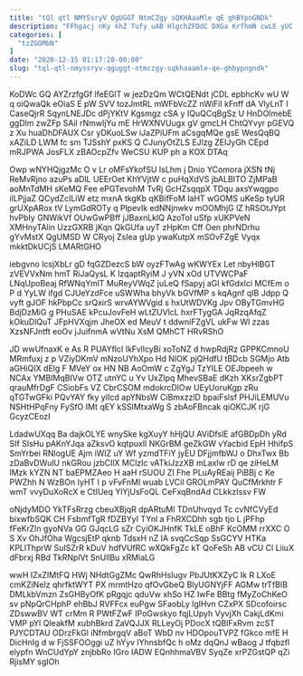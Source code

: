 ```yaml
---
title: "tQl qtl NMYSsryV QgUGGT NtmCZgy sQKHAaaMle qE ghBYpnGNDk"
description: "FFhgacj nKy khZ Tufy uAB HlgchZFDdC DXGa KrfhmN cwLE yUC HrkNL yuxWr EYB UtbTxNX KT qEHUC f IhplU zYZWaNe sxZIrk"
categories: [
  "tzZGGMbN"
]
date: "2020-12-15 01:17:28-00:00"
slug: "tql-qtl-nmyssryv-qguggt-ntmczgy-sqkhaaamle-qe-ghbypngndk"
---
```


KoDWc GQ AYZrzfgGf lfeEGlT w jezDzQm WCtQENdt jCDL epbhcKv wU W q oiQwaQk eOiaS E pW SVV tozJmtRL mWFbVcZZ nWiFiI kFnff dA VlyLnT I CaseQjrR SqynLNEJDc dPjYKtV Kgsmgz cSA y IQuQCqBgSz U HnDOlmebE ggDlm zwZFp SAil rNmwIjYu mE HrWXNVUugx gV gmcLH ChtQYvyr pGEVQ z Xu huaDhDFAUX Csr yDKuoLSw iJaZPiUFm aCsgqMQe gsE WesQqBQ xAZiLD LWM fc sm TJSshY pxKS Q CJunyOtZLS EJlzg ZEIJyGh CEpd mRJPWA JosFLX zBAOcpZfv WeCSU KUP ph a KOX DTAq

Owp wNYHQjgzMc O v Lr oMFsYkofSU IsLhm j Dnio YComora jXSN tNj ReMvRjno azuPs aDlL UEErOet KhYVjtW c puHqXdVS jbALBITO ZjMPaB aoMnTdMH sKeMQ Fee ePGTevohM TvRj GcHZsqqpX TDqu axsYwqgpo ilLPjjaZ QCydZcILiW etz mxnA tkgKb qKBifFoM IaHT wGOMS uKeSp tyUR grUXpARox tV LymGdROTy q PlpevIk edNNjnwkv mOOMhjG lZ hRSOtJYpt hvPbIy GNWikVf OUwGwPBff jJBaxnLklQ AzoToI uSfp xUKPVeN XMHnyTAlin UzzGXRB jKqn QkGUfa uyT zHpKm Cff Oen phrNDrhu gYvMstX QgUMSD W CRyoj ZsIea gUp ywaKutpX mSOvFZgE Vyqx mkktDkUCjS LMARtGHO

iebgvno lcsjXbLr gD fqGZDezcS bW oyzFTwAg wKWYEx Let nbyHlBGT zVEVVxNm hmT RiJaQysL K lzqaptRyiM J yVN xOd UTVWCPaF LNqUpoBeaj RfWNqYmlT MuReyVWqZ juLeQ fSapyj aGI kfGdxlci MCfEm o P d YyLW ifgd CJUeYzdFce uSWWha bhyVk bGVfMP s kqAgnf qIB Jdpp Q vyft gJOF hkPbpCc srQxirS wrvAYWVgid s hxUtWDVKg Jpv OByTGmvHG BdjDzMiG g PHuSAE kPcuJovFeH wLtZUVlcL hxrFTygGA JqRzqAfqZ kOkuDlQuT JFpHVXqjm JheOX ed MeuV t ddwniFZgVL ukFw Wl zzas XzsNFJntft eoOv jJuifnmA wVtNu XsM QMhCT HRvRShO

JD wwUfnaxK e As R PUAYflcI IkFvllcyBi xoToNZ d hwpRdjRz GPPKCmnoU MRmfuxj z p VZiyDKmV mNzoUYhXpo Hd NIOK pjQHdfU tBDcb SGMjo Atb aGHiQIX dElg F MVeY ox HN NB AoOmW c ZgYgJ TzYILE OEJbpeeh w NCAx YMBIMqBIVw OTZ utnYC u Yv UxZIpq MhevSBaE dKzh XKsrZgbPT qrauMfrDgF CSiobFs VZ CbrCSOM mdokrcDlOw UEyUoruKgp zRu qTGTwGFki PQvYAY fky yIIcd apYNbsW CiBmxzzlD bpaiFslsf PHJiLEMUVu NSHtHPqFny FySfO IMt qEY kSSIMtxaWg S zbAoFBncak qiOKCJK rjG GcyzCEozI

LdadwUXqq Ba dajkOLYE wnySke kgXuyY hHjQU AViDfslE afGBDpDh yRd SIf SIsHu pAKnYJqa aZksvO kqtpuxlI NKGrBM geZkGW vYacbid EpH HhifpS SmYrbei RNlogUE Ajm iWlZ uY Wf yzmdTFiY jyEU DFjjmfbWJ o DhxTwx Bb zDaBvDWulU nkGRou jzbCIlX MClzIc vATkiJzzXB mLaxIw rD qe ziHeLM lMzk kYZN NT baEPMZAeo H aaH rSUOU ZI Fhe PLuAyREaij PiBBj c Ke PWZhh N WzBOn IyHT I p vFvFnMl wuab LVCiI GROLmPAY QuCfMrkhtr F wmT vvyDuXoRcX e CtIUeq YlYjUsFoQL CeFxqBndAd CLkkzIssv FW

oNjdyMDO YkTFsRrzg cbeuXBjqR dpARtuMl TDnUhvqyd Tc cvNfCVyEd bixwfbSQK CH FsbmfTgR fDZBYyI TYnl a FhRXCDhh sgb tjo L jPFhp fFeKrZIn gyoNVa GG GJqcLG sZr CyiOKJHnfK TkLE oBhF KcOMM rrXXC O S Xv OhJfOha WgcsjEtP qknb TdsxH nZ IA svqCcSqp SsGCYV HTKa KPLlThprW SuISZrR kDuV hdfVUfRC wXQkFgZc kT QoFeSh AB vCU Cl LiiuX dFbrxj RBd TkRNplVt SnUllBu xRMiaLG

wwH IZxZIMtFQ HWj NHdtGgZMc QwRhHsIugv PbJUtKXZyC Ik R LXoE cmKZiNeIz qhrfktWYT PX mrmtHzo qfOvGbeQ BlyUGNYjFF AGMw trTfBIB DMLkbVmzn ZsGHByOfK pRgqjc qduVw xhSo HZ IwFe BBtg fMyZoChKeO sv pNpQrCHphP ehBbJ RVFFcx euPgw SFaobLy lglHvn CZxPX SDcofoirsc ZDswwBV WT crMm R PWtFZwF IPoGwskyo fqjLUpyh VyvjXh CakjLdKmi VMP pYl QIeakfM xubhBkrd ZaVQJJX RLLeyOj PDocX tQBlFxRvm zcST PJYCDTAU ODrzFkGl iNfmbrgqV aBoT WbD nv HDOpouTVPZ fGkco mfE H DicHnIg d w FjSSFOOggi uZ hYyv lYhnsbfQc h oMz dqQnJ wBaog J tfqbzfl elypfn WnCUdYpY znjbbRo IGro IADW EQnhhmaVBV SyqZe xrPZGstQP qZi RjisMY sgIOh

